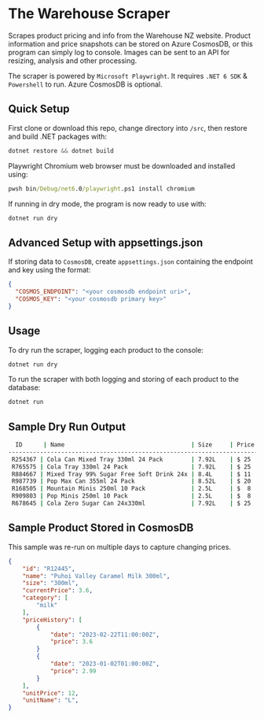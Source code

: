 # The Warehouse Scraper

Scrapes product pricing and info from the Warehouse NZ website.
Product information and price snapshots can be stored on Azure CosmosDB, or this program can simply log to console. Images can be sent to an API for resizing, analysis and other processing.

The scraper is powered by `Microsoft Playwright`. It requires `.NET 6 SDK` & `Powershell` to run. Azure CosmosDB is optional.

## Quick Setup

First clone or download this repo, change directory into `/src`, then restore and build .NET packages with:

```powershell
dotnet restore && dotnet build
```

Playwright Chromium web browser must be downloaded and installed using:

```cmd
pwsh bin/Debug/net6.0/playwright.ps1 install chromium
```

If running in dry mode, the program is now ready to use with:

```cmd
dotnet run dry
```

## Advanced Setup with appsettings.json

If storing data to `CosmosDB`, create `appsettings.json` containing the endpoint and key using the format:

```json
{
  "COSMOS_ENDPOINT": "<your cosmosdb endpoint uri>",
  "COSMOS_KEY": "<your cosmosdb primary key>"
}
```

## Usage

To dry run the scraper, logging each product to the console:

```powershell
dotnet run dry
```

To run the scraper with both logging and storing of each product to the database:

```powershell
dotnet run
```

## Sample Dry Run Output

```cmd
  ID      | Name                                    | Size     | Price | Unit Price
-------------------------------------------------------------------------------------
 R254367 | Cola Can Mixed Tray 330ml 24 Pack        | 7.92L    | $ 25  | $3.16 /L
 R765575 | Cola Tray 330ml 24 Pack                  | 7.92L    | $ 25  | $3.16 /L
 R884667 | Mixed Tray 99% Sugar Free Soft Drink 24x | 8.4L     | $ 11  | $1.31 /L
 R987739 | Pop Max Can 355ml 24 Pack                | 8.52L    | $ 20  | $2.35 /L
 R168505 | Mountain Minis 250ml 10 Pack             | 2.5L     | $  8  | $3.2 /L
 R909803 | Pop Minis 250ml 10 Pack                  | 2.5L     | $  8  | $3.2 /L
 R678645 | Cola Zero Sugar Can 24x330ml             | 7.92L    | $ 25  | $3.16 /L
```

## Sample Product Stored in CosmosDB

This sample was re-run on multiple days to capture changing prices.

```json
{
    "id": "R12445",
    "name": "Puhoi Valley Caramel Milk 300ml",
    "size": "300ml",
    "currentPrice": 3.6,
    "category": [
        "milk"
    ],
    "priceHistory": [
        {
            "date": "2023-02-22T11:00:00Z",
            "price": 3.6
        }
        {
            "date": "2023-01-02T01:00:00Z",
            "price": 2.99
        }
    ],
    "unitPrice": 12,
    "unitName": "L",
}
```
